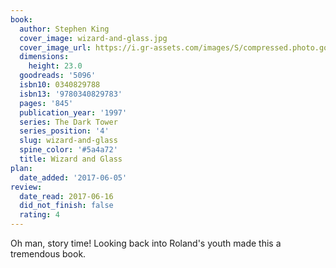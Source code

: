 ```yaml
---
book:
  author: Stephen King
  cover_image: wizard-and-glass.jpg
  cover_image_url: https://i.gr-assets.com/images/S/compressed.photo.goodreads.com/books/1327946510l/5096._SX98_.jpg
  dimensions:
    height: 23.0
  goodreads: '5096'
  isbn10: 0340829788
  isbn13: '9780340829783'
  pages: '845'
  publication_year: '1997'
  series: The Dark Tower
  series_position: '4'
  slug: wizard-and-glass
  spine_color: '#5a4a72'
  title: Wizard and Glass
plan:
  date_added: '2017-06-05'
review:
  date_read: 2017-06-16
  did_not_finish: false
  rating: 4
---
```


Oh man, story time! Looking back into Roland's youth made this a tremendous book.
